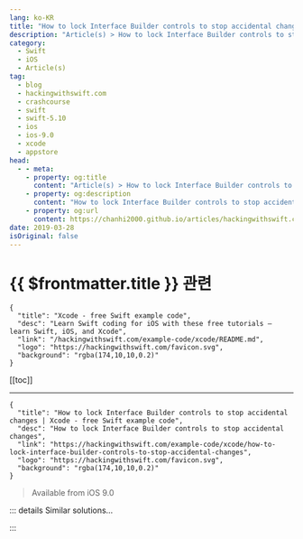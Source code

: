 ```yaml
---
lang: ko-KR
title: "How to lock Interface Builder controls to stop accidental changes"
description: "Article(s) > How to lock Interface Builder controls to stop accidental changes"
category:
  - Swift
  - iOS
  - Article(s)
tag: 
  - blog
  - hackingwithswift.com
  - crashcourse
  - swift
  - swift-5.10
  - ios
  - ios-9.0
  - xcode
  - appstore
head:
  - - meta:
    - property: og:title
      content: "Article(s) > How to lock Interface Builder controls to stop accidental changes"
    - property: og:description
      content: "How to lock Interface Builder controls to stop accidental changes"
    - property: og:url
      content: https://chanhi2000.github.io/articles/hackingwithswift.com/example-code/xcode/how-to-lock-interface-builder-controls-to-stop-accidental-changes.html
date: 2019-03-28
isOriginal: false
---
```


# {{ $frontmatter.title }} 관련

```component VPCard
{
  "title": "Xcode - free Swift example code",
  "desc": "Learn Swift coding for iOS with these free tutorials – learn Swift, iOS, and Xcode",
  "link": "/hackingwithswift.com/example-code/xcode/README.md",
  "logo": "https://hackingwithswift.com/favicon.svg",
  "background": "rgba(174,10,10,0.2)"
}
```

[[toc]]

---

```component VPCard
{
  "title": "How to lock Interface Builder controls to stop accidental changes | Xcode - free Swift example code",
  "desc": "How to lock Interface Builder controls to stop accidental changes",
  "link": "https://hackingwithswift.com/example-code/xcode/how-to-lock-interface-builder-controls-to-stop-accidental-changes",
  "logo": "https://hackingwithswift.com/favicon.svg",
  "background": "rgba(174,10,10,0.2)"
}
```

> Available from iOS 9.0

<!-- TODO: 작성 -->

<!-- 
Interface Builder is the standard tool for making iOS interfaces using drag and drop, but it does make it remarkably easy to make a mistake – moving a view by accident, adjusting a property with a typo, or perhaps embedding one view inside another by dragging.

Fortunately, there’s a quick and easy fix: you can select any control then lock it so that no more changes can happen. To try it out, select something (e.g. a button), then go to the Class inspector and look for the Lock property. It’s set to “Inherited – (Nothing)” by default, but you can change it to “All Properties” to ensure that it can’t be moved or have any of its settings adjusted.

-->

::: details Similar solutions…

<!--
/quick-start/swiftui/swiftui-vs-interface-builder-and-storyboards">SwiftUI vs Interface Builder and storyboards 
/example-code/uikit/how-to-use-ibinspectable-to-adjust-values-in-interface-builder">How to use IBInspectable to adjust values in Interface Builder 
/example-code/uikit/how-to-draw-custom-views-in-interface-builder-using-ibdesignable">How to draw custom views in Interface Builder using IBDesignable 
/example-code/xcode/how-to-used-a-named-uicolor-in-code-and-interface-builder">How to used a named UIColor in code and Interface Builder 
/example-code/uikit/how-to-lock-a-view-controllers-orientation-using-supportedinterfaceorientations">How to lock a view controller’s orientation using supportedInterfaceOrientations</a>
-->

:::

